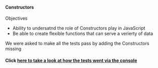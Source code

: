 

#### Constructors

Objectives
* Ability to undersatnd the role of Constructors play in JavaScript
* Be able to create flexible functions that can serve a verierty of data



We were asked to make all the tests pass by adding the Constructors missing  

#### Click [here to take a look at how the tests went via the console](https://tiy-maria-del-carmenchico-constructors-hw.surge.sh)
